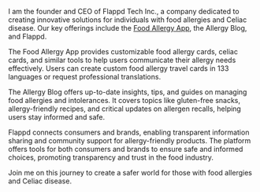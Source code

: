 I am the founder and CEO of Flappd Tech Inc., a company dedicated to creating innovative solutions for individuals with food allergies and Celiac disease. Our key offerings include the [Food Allergy App](https://foodallergy.app), the Allergy Blog, and Flappd.

The Food Allergy App provides customizable food allergy cards, celiac cards, and similar tools to help users communicate their allergy needs effectively. Users can create custom food allergy travel cards in 133 languages or request professional translations.

The Allergy Blog offers up-to-date insights, tips, and guides on managing food allergies and intolerances. It covers topics like gluten-free snacks, allergy-friendly recipes, and critical updates on allergen recalls, helping users stay informed and safe.

Flappd connects consumers and brands, enabling transparent information sharing and community support for allergy-friendly products. The platform offers tools for both consumers and brands to ensure safe and informed choices, promoting transparency and trust in the food industry.

Join me on this journey to create a safer world for those with food allergies and Celiac disease.


